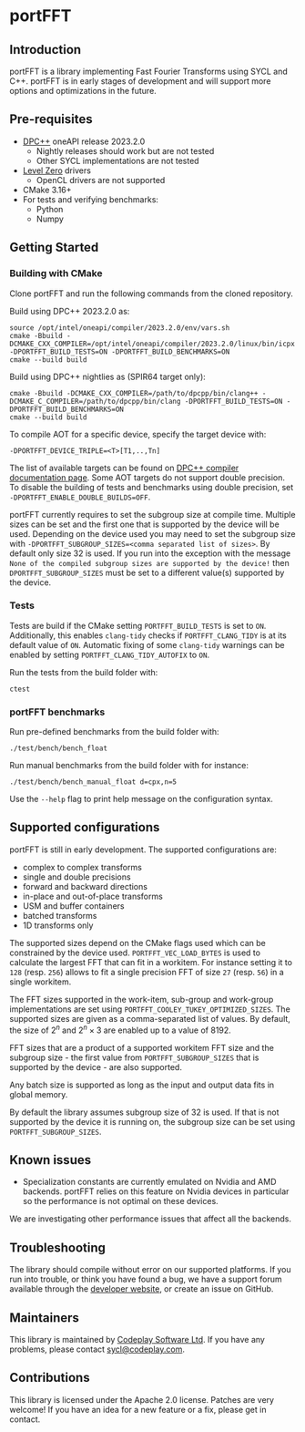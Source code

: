 # portFFT

## Introduction

portFFT is a library implementing Fast Fourier Transforms using SYCL and C++.
portFFT is in early stages of development and will support more options and optimizations in the future.

## Pre-requisites

* [DPC++] oneAPI release 2023.2.0
  * Nightly releases should work but are not tested
  * Other SYCL implementations are not tested
* [Level Zero] drivers
  * OpenCL drivers are not supported
* CMake 3.16+
* For tests and verifying benchmarks:
  * Python
  * Numpy

## Getting Started

### Building with CMake

Clone portFFT and run the following commands from the cloned repository.

Build using DPC++ 2023.2.0 as:

```shell
source /opt/intel/oneapi/compiler/2023.2.0/env/vars.sh
cmake -Bbuild -DCMAKE_CXX_COMPILER=/opt/intel/oneapi/compiler/2023.2.0/linux/bin/icpx -DPORTFFT_BUILD_TESTS=ON -DPORTFFT_BUILD_BENCHMARKS=ON
cmake --build build
```

Build using DPC++ nightlies as (SPIR64 target only):

```shell
cmake -Bbuild -DCMAKE_CXX_COMPILER=/path/to/dpcpp/bin/clang++ -DCMAKE_C_COMPILER=/path/to/dpcpp/bin/clang -DPORTFFT_BUILD_TESTS=ON -DPORTFFT_BUILD_BENCHMARKS=ON
cmake --build build
```

To compile AOT for a specific device, specify the target device with:

```shell
-DPORTFFT_DEVICE_TRIPLE=<T>[T1,..,Tn]
```

The list of available targets can be found on [DPC++ compiler documentation page].
Some AOT targets do not support double precision.
To disable the building of tests and benchmarks using double precision, set `-DPORTFFT_ENABLE_DOUBLE_BUILDS=OFF`.

portFFT currently requires to set the subgroup size at compile time. Multiple sizes can be set and the first one that is supported by the device will be used. Depending on the device used you may need to set the subgroup size with `-DPORTFFT_SUBGROUP_SIZES=<comma separated list of sizes>`. By default only size 32 is used.
If you run into the exception with the message `None of the compiled subgroup sizes are supported by the device!` then `DPORTFFT_SUBGROUP_SIZES` must be set to a different value(s) supported by the device.

### Tests

Tests are build if the CMake setting `PORTFFT_BUILD_TESTS` is set to `ON`.
Additionally, this enables `clang-tidy` checks if `PORTFFT_CLANG_TIDY` is at its default value of `ON`.
Automatic fixing of some `clang-tidy` warnings can be enabled by setting `PORTFFT_CLANG_TIDY_AUTOFIX` to `ON`.

Run the tests from the build folder with:

```shell
ctest
```

### portFFT benchmarks

Run pre-defined benchmarks from the build folder with:

```shell
./test/bench/bench_float
```

Run manual benchmarks from the build folder with for instance:

```shell
./test/bench/bench_manual_float d=cpx,n=5
```

Use the `--help` flag to print help message on the configuration syntax.

## Supported configurations

portFFT is still in early development. The supported configurations are:

* complex to complex transforms
* single and double precisions
* forward and backward directions
* in-place and out-of-place transforms
* USM and buffer containers
* batched transforms
* 1D transforms only

The supported sizes depend on the CMake flags used which can be constrained by the device used.
`PORTFFT_VEC_LOAD_BYTES` is used to calculate the largest FFT that can fit in a workitem.
For instance setting it to `128` (resp. `256`) allows to fit a single precision FFT of size `27` (resp. `56`) in a single workitem.

The FFT sizes supported in the work-item, sub-group and work-group implementations are set using `PORTFFT_COOLEY_TUKEY_OPTIMIZED_SIZES`.
The supported sizes are given as a comma-separated list of values.
By default, the size of $2^n$ and $2^n \times 3$ are enabled up to a value of 8192.

FFT sizes that are a product of a supported workitem FFT size and the subgroup size - the first value from `PORTFFT_SUBGROUP_SIZES` that is supported by the device - are also supported.

Any batch size is supported as long as the input and output data fits in global memory.

By default the library assumes subgroup size of 32 is used. If that is not supported by the device it is running on, the subgroup size can be set using `PORTFFT_SUBGROUP_SIZES`.

## Known issues

* Specialization constants are currently emulated on Nvidia and AMD backends. portFFT relies on this feature on Nvidia devices in particular so the performance is not optimal on these devices.

We are investigating other performance issues that affect all the backends.

## Troubleshooting

The library should compile without error on our supported platforms.
If you run into trouble, or think you have found a bug, we have a support
forum available through the [developer website], or create an issue on GitHub.

## Maintainers

This library is maintained by [Codeplay Software Ltd].
If you have any problems, please contact sycl@codeplay.com.

## Contributions

This library is licensed under the Apache 2.0 license. Patches are very
welcome! If you have an idea for a new feature or a fix, please get in
contact.

[DPC++]: https://www.intel.com/content/www/us/en/develop/documentation/oneapi-dpcpp-cpp-compiler-dev-guide-and-reference/top.html
[Level Zero]: https://dgpu-docs.intel.com/technologies/level-zero.html
[developer website]: https://developer.codeplay.com
[Codeplay Software Ltd]: https://www.codeplay.com
[DPC++ compiler documentation page]: https://intel.github.io/llvm-docs/UsersManual.html
